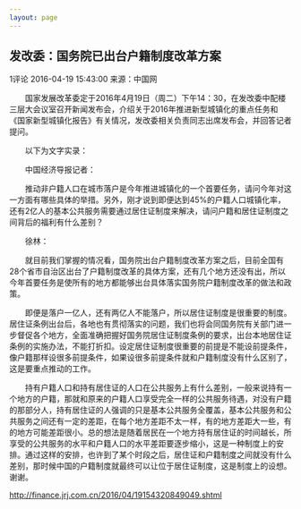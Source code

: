```yaml
---
layout: page
---
```

## 发改委：国务院已出台户籍制度改革方案

1评论
2016-04-19 15:43:00 来源：中国网

　　国家发展改革委定于2016年4月19日（周二）下午14：30，在发改委中配楼三层大会议室召开新闻发布会，介绍关于2016年推进新型城镇化的重点任务和《国家新型城镇化报告》有关情况，发改委相关负责同志出席发布会，并回答记者提问。

　　以下为文字实录：

　　中国经济导报记者：

　　推动非户籍人口在城市落户是今年推进城镇化的一个首要任务，请问今年对这一方面有哪些具体的举措。另外，刚才说到即便达到45%的户籍人口城镇化率，还有2亿人的基本公共服务需要通过居住证制度来解决，请问户籍和居住证制度之间背后的福利有什么差别？

　　徐林：

　　就目前我们掌握的情况看，国务院出台户籍制度改革方案之后，目前全国有28个省市自治区出台了户籍制度改革的具体方案，还有几个地方还没有出，所以今年首要任务是使所有的地方都能够出台具体落实国务院户籍制度改革的做法和政策。

　　即便是落户一亿人，还有两亿人不能落户，所以居住证制度是很重要的制度。居住证条例出台后，各地也有贯彻落实的问题，我们也将会同国务院有关部门进一步督促各个地方，全面准确把握好国务院居住证制度条例的要求，出台本地居住证条例的实施办法，不能打折扣。设定居住证制度很重要的前提是不能设前提条件，像户籍那样设很多前提条件，如果设很多前提条件就和户籍制度没有什么区别了，这是要重点推动的工作。

　　持有户籍人口和持有居住证的人口在公共服务上有什么差别，一般来说持有一个地方的户籍，那就和原来的户籍人口享受完全一样的公共服务待遇，对没有户籍的那部分人，持有居住证的人强调的只是基本公共服务全覆盖，基本公共服务和公共服务之间还有一定的差距，在每个地方差距不太一样，有的地方差距大一些，有的地方可能差距很小。总的想法是随着居民在一个地方持有居住证的时间越长，所享受的公共服务的水平和户籍人口的水平差距要逐步缩小，这是一种制度上的安排。通过这样的安排，也许到了某个时段之后，居住证和户籍制度之间就没有什么差别，那时候中国的户籍制度就最终可以让位于居住证制度，这是制度上的设想。谢谢。

http://finance.jrj.com.cn/2016/04/19154320849049.shtml
